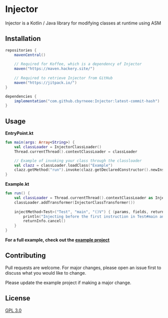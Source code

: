 # Injector

Injector is a Kotlin / Java library for modifying classes at runtime using ASM

## Installation

```groovy
repositories {
    mavenCentral()
    
    // Required for Koffee, which is a dependency of Injector
    maven("https://maven.hackery.site/")
    
    // Required to retrieve Injector from GitHub
    maven("https://jitpack.io/")
}

dependencies {
    implementation("com.github.cbyrneee:Injector:latest-commit-hash")
}
```

## Usage

**EntryPoint.kt**

```kotlin
fun main(args: Array<String>) {
    val classLoader = InjectorClassLoader()
    Thread.currentThread().contextClassLoader = classLoader

    // Example of invoking your class through the classloader
    val clazz = classLoader.loadClass("Example")
    clazz.getMethod("run").invoke(clazz.getDeclaredConstructor().newInstance())
}
```

**Example.kt**

```kotlin
fun run() {
    val classLoader = Thread.currentThread().contextClassLoader as InjectorClassLoader
    classLoader.addTransformer(InjectorClassTransformer())
       
    injectMethod<Test>("Test", "main", "()V") { (params, fields, returnInfo) -> // this: Test ->
        println("Injecting before the first instruction in Test#main and returning!")
        returnInfo.cancel()
    }
}
```

**For a full example, check out
the [example project](https://github.com/cbyrneee/Injector/tree/main/example/src/main/kotlin/example)**

## Contributing

Pull requests are welcome. For major changes, please open an issue first to discuss what you would like to change.

Please update the example project if making a major change.

## License

[GPL 3.0](https://choosealicense.com/licenses/gpl-3.0/)

